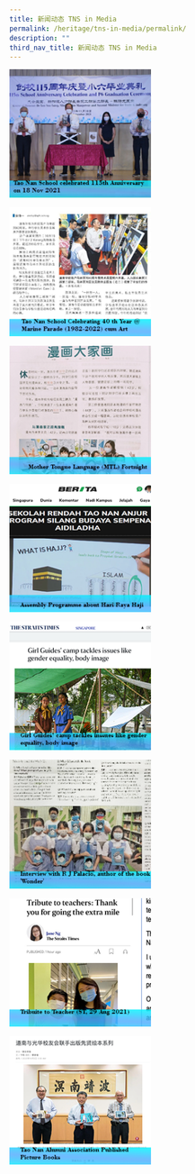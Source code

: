 ```yaml
---
title: 新闻动态 TNS in Media
permalink: /heritage/tns-in-media/permalink/
description: ""
third_nav_title: 新闻动态 TNS in Media
---
```

<p><img style="width:50%" src="/images/tns1.png"></p>

<p><img style="width:50%" src="/images/tns2.png"></p>

<p><img style="width:50%" src="/images/tns3.png"></p>

<p><img style="width:50%" src="/images/tns4.png"></p>

<p><img style="width:50%" src="/images/tns5.png"></p>

<p><img style="width:50%" src="/images/tns6.png"></p>

<p><img style="width:50%" src="/images/tns7.png"></p>

<p><img style="width:50%" src="/images/tns8.png"></p>
